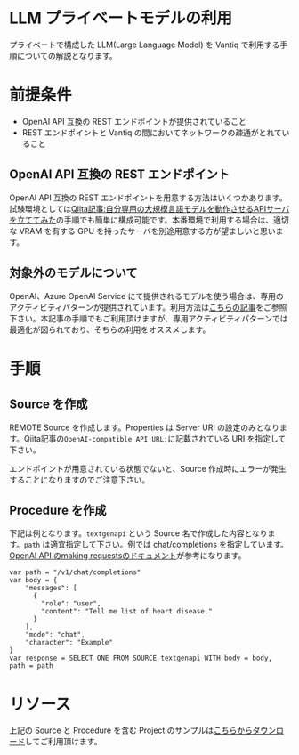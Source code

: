 # LLM プライベートモデルの利用

プライベートで構成した LLM(Large Language Model) を Vantiq で利用する手順についての解説となります。

# 前提条件

- OpenAI API 互換の REST エンドポイントが提供されていること
- REST エンドポイントと Vantiq の間においてネットワークの疎通がとれていること

## OpenAI API 互換の REST エンドポイント

OpenAI API 互換の REST エンドポイントを用意する方法はいくつかあります。試験環境としては[Qiita記事:自分専用の大規模言語モデルを動作させるAPIサーバを立ててみた](https://qiita.com/vfuji/items/67b95da35704ee440f4c)の手順でも簡単に構成可能です。本番環境で利用する場合は、適切な VRAM を有する GPU を持ったサーバを別途用意する方が望ましいと思います。

## 対象外のモデルについて

OpenAI、Azure OpenAI Service にて提供されるモデルを使う場合は、専用のアクティビティパターンが提供されています。利用方法は[こちらの記事](https://github.com/fujitake/vantiq-related/blob/main/vantiq-aiml-integration/docs/jp/LLM_Platform_Support.md)をご参照下さい。本記事の手順でもご利用頂けますが、専用アクティビティパターンでは最適化が図られており、そちらの利用をオススメします。

# 手順

## Source を作成

REMOTE Source を作成します。Properties は Server URI の設定のみとなります。Qiita記事の`OpenAI-compatible API URL:`に記載されている URI を指定して下さい。

エンドポイントが用意されている状態でないと、Source 作成時にエラーが発生することになりますのでご注意下さい。

## Procedure を作成

下記は例となります。`textgenapi` という Source 名で作成した内容となります。`path` は適宜指定して下さい。例では chat/completions を指定しています。[OpenAI API のmaking requestsのドキュメント](https://platform.openai.com/docs/api-reference/making-requests)が参考になります。

```
var path = "/v1/chat/completions"
var body = {
    "messages": [
      {
        "role": "user",
        "content": "Tell me list of heart disease."
      }
    ],
    "mode": "chat",
    "character": "Example"
}
var response = SELECT ONE FROM SOURCE textgenapi WITH body = body, path = path
```

# リソース

上記の Source と Procedure を含む Project のサンプルは[こちらからダウンロード](../../conf/vantiq_llm_private_models/sample_use_private_llms.zip)してご利用頂けます。
